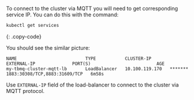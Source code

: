 To connect to the cluster via MQTT you will need to get corresponding service IP. You can do this with the command:

```bash
kubectl get services
```

{: .copy-code}

You should see the similar picture:

```text
NAME                          TYPE           CLUSTER-IP       EXTERNAL-IP              PORT(S)                         AGE
my-tbmq-cluster-mqtt-lb       LoadBalancer   10.100.119.170   *******                  1883:30308/TCP,8883:31609/TCP   6m58s
```

Use `EXTERNAL-IP` field of the load-balancer to connect to the cluster via MQTT protocol.